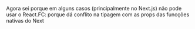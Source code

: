 Agora sei porque em alguns casos (principalmente no Next.js) não pode usar o React.FC: porque dá conflito na tipagem com as props das funcções nativas do Next
